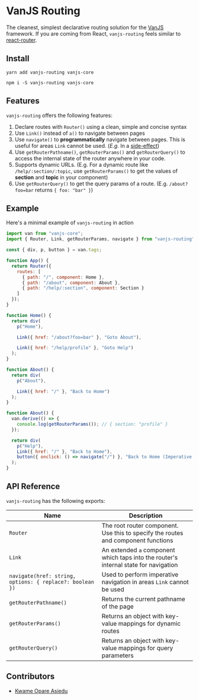 # VanJS Routing

The cleanest, simplest declarative routing solution for the [VanJS](https://vanjs.org/) framework. If you are coming
from React, `vanjs-routing` feels similar to [react-router](https://npmjs.org/package/react-router).

## Install

```shell
yarn add vanjs-routing vanjs-core
```

```shell
npm i -S vanjs-routing vanjs-core
```

## Features

`vanjs-routing` offers the following features:

1. Declare routes with `Router()` using a clean, simple and concise syntax
2. Use `Link()` instead of `a()` to navigate between pages
3. Use `navigate()` to **programmatically** navigate between pages. This is useful for areas `Link` cannot be used.
   (_E.g._ In a [side-effect](https://vanjs.org/tutorial#side-effect))
4. Use `getRouterPathname()`, `getRouterParams()` and `getRouterQuery()` to access the internal state of the router
   anywhere in your code.
5. Supports dynamic URLs. (E.g. For a dynamic route like `/help/:section/:topic`, use `getRouterParams()` to get the
   values of **section** and **topic** in your component)
6. Use `getRouterQuery()` to get the query params of a route. (E.g. `/about?foo=bar` returns `{ foo: "bar" }`)

## Example

Here's a minimal example of `vanjs-routing` in action

```javascript
import van from "vanjs-core";
import { Router, Link, getRouterParams, navigate } from "vanjs-routing";

const { div, p, button } = van.tags;

function App() {
  return Router({
    routes: [
      { path: "/", component: Home },
      { path: "/about", component: About },
      { path: "/help/:section", component: Section }
    ]
  });
}

function Home() {
  return div(
    p("Home"),

    Link({ href: "/about?foo=bar" }, "Goto About"),

    Link({ href: "/help/profile" }, "Goto Help")
  );
}

function About() {
  return div(
    p("About"),

    Link({ href: "/" }, "Back to Home")
  );
}

function About() {
  van.derive(() => {
    console.log(getRouterParams()); // { section: "profile" }
  });

  return div(
    p("Help"),
    Link({ href: "/" }, "Back to Home"),
    button({ onclick: () => navigate("/") }, "Back to Home (Imperative navigation)")
  );
}
```

## API Reference

`vanjs-routing` has the following exports:

| Name                                                     | Description                                                                          |
|----------------------------------------------------------|--------------------------------------------------------------------------------------|
| `Router`                                                 | The root router component. Use this to specify the routes and component functions    |
| `Link`                                                   | An extended `a` component which taps into the router's internal state for navigation |
| `navigate(href: string, options: { replace?: boolean })` | Used to perform imperative navigation in areas `Link` cannot be used                 |
| `getRouterPathname()`                                    | Returns the current pathname of the page                                             |
| `getRouterParams()`                                      | Returns an object with key-value mappings for dynamic routes                         |
| `getRouterQuery()`                                       | Returns an object with key-value mappings for query parameters                       |


## Contributors
- [Kwame Opare Asiedu](https://github.com/kwameopareasiedu)
